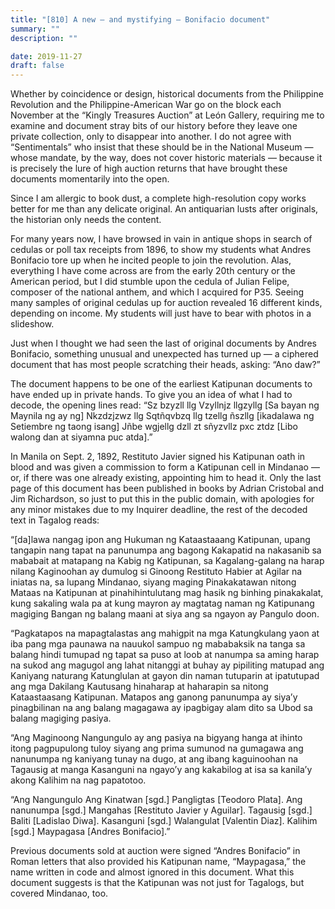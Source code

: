 ```yaml
---
title: "[810] A new — and mystifying — Bonifacio document"
summary: ""
description: ""

date: 2019-11-27
draft: false
---
```


Whether by coincidence or design, historical documents from the Philippine Revolution and the Philippine-American War go on the block each November at the “Kingly Treasures Auction” at León Gallery, requiring me to examine and document stray bits of our history before they leave one private collection, only to disappear into another. I do not agree with “Sentimentals” who insist that these should be in the National Museum — whose mandate, by the way, does not cover historic materials — because it is precisely the lure of high auction returns that have brought these documents momentarily into the open.

Since I am allergic to book dust, a complete high-resolution copy works better for me than any delicate original. An antiquarian lusts after originals, the historian only needs the content.

For many years now, I have browsed in vain in antique shops in search of cedulas or poll tax receipts from 1896, to show my students what Andres Bonifacio tore up when he incited people to join the revolution. Alas, everything I have come across are from the early 20th century or the American period, but I did stumble upon the cedula of Julian Felipe, composer of the national anthem, and which I acquired for P35. Seeing many samples of original cedulas up for auction revealed 16 different kinds, depending on income. My students will just have to bear with photos in a slideshow.

Just when I thought we had seen the last of original documents by Andres Bonifacio, something unusual and unexpected has turned up — a ciphered document that has most people scratching their heads, asking: “Ano daw?”

The document happens to be one of the earliest Katipunan documents to have ended up in private hands. To give you an idea of what I had to decode, the opening lines read: “Sz bzyzll llg Vzyllnjz llgzyllg [Sa bayan ng Maynila ng ay ng] Nkzdzjzwz llg Sqtñqvbzq llg tzellg ñszllg [ikadalawa ng Setiembre ng taong isang] Jñbe wgjellg dzll zt sñyzvllz pxc ztdz [Libo walong dan at siyamna puc atda].”

In Manila on Sept. 2, 1892, Restituto Javier signed his Katipunan oath in blood and was given a commission to form a Katipunan cell in Mindanao —or, if there was one already existing, appointing him to head it. Only the last page of this document has been published in books by Adrian Cristobal and Jim Richardson, so just to put this in the public domain, with apologies for any minor mistakes due to my Inquirer deadline, the rest of the decoded text in Tagalog reads:

“[da]lawa nangag ipon ang Hukuman ng Kataastaaang Katipunan, upang tangapin nang tapat na panunumpa ang bagong Kakapatid na nakasanib sa mababait at matapang na Kabig ng Katipunan, sa Kagalang-galang na harap nilang Kaginoohan ay dumulog si Ginoong Restituto Habier at Agilar na iniatas na, sa lupang Mindanao, siyang maging Pinakakatawan nitong Mataas na Katipunan at pinahihintulutang mag hasik ng binhing pinakakalat, kung sakaling wala pa at kung mayron ay magtatag naman ng Katipunang magiging Bangan ng balang maani at siya ang sa ngayon ay Pangulo doon.

“Pagkatapos na mapagtalastas ang mahigpit na mga Katungkulang yaon at iba pang mga paunawa na nauukol sampuo ng mababaksik na tanga sa balang hindi tumupad ng tapat sa puso at loob at nanumpa sa aming harap na sukod ang magugol ang lahat nitanggi at buhay ay pipiliting matupad ang Kaniyang naturang Katunglulan at gayon din naman tutuparin at ipatutupad ang mga Dakilang Kautusang hinaharap at haharapin sa nitong Kataastaasang Katipunan. Matapos ang ganong panunumpa ay siya’y pinagbilinan na ang balang magagawa ay ipagbigay alam dito sa Ubod sa balang magiging pasiya.

“Ang Maginoong Nangungulo ay ang pasiya na bigyang hanga at ihinto itong pagpupulong tuloy siyang ang prima sumunod na gumagawa ang nanunumpa ng kaniyang tunay na dugo, at ang ibang kaguinoohan na Tagausig at manga Kasanguni na ngayo’y ang kakabilog at isa sa kanila’y akong Kalihim na nag papatotoo.

“Ang Nangungulo Ang Kinatwan [sgd.] Pangligtas [Teodoro Plata]. Ang nanunumpa [sgd.] Mangahas [Restituto Javier y Aguilar]. Tagausig [sgd.] Baliti [Ladislao Diwa]. Kasanguni [sgd.] Walangulat [Valentin Diaz]. Kalihim [sgd.] Maypagasa [Andres Bonifacio].”

Previous documents sold at auction were signed “Andres Bonifacio” in Roman letters that also provided his Katipunan name, “Maypagasa,” the name written in code and almost ignored in this document. What this document suggests is that the Katipunan was not just for Tagalogs, but covered Mindanao, too.
